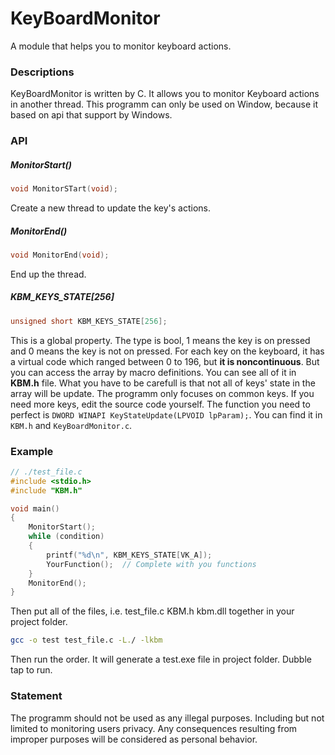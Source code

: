 # KeyBoardMonitor
A module that helps you to monitor keyboard actions.

### Descriptions
KeyBoardMonitor is written by C. It allows you to monitor Keyboard actions in another thread.
This programm can only be used on Window, because it based on api that support by Windows.

### API

##### MonitorStart()

```C
void MonitorSTart(void);
```
Create a new thread to update the key's actions.

##### MonitorEnd()

```C
void MonitorEnd(void);
```
End up the thread.

##### KBM_KEYS_STATE[256]

```C
unsigned short KBM_KEYS_STATE[256];
```
This is a global property. The type is bool, 1 means the key is on pressed and 0 means the key is not on pressed.
For each key on the keyboard, it has a virtual code which ranged between 0 to 196, but **it is noncontinuous**.
But you can access the array by macro definitions. You can see all of it in **KBM.h** file. What you have to be carefull
is that not all of keys' state in the array will be update. The programm only focuses on common keys. If you need more 
keys, edit the source code yourself. The function you need to perfect is `DWORD WINAPI KeyStateUpdate(LPVOID lpParam);`.
You can find it in `KBM.h` and `KeyBoardMonitor.c`. 

### Example
```C
// ./test_file.c
#include <stdio.h>
#include "KBM.h"

void main()
{
    MonitorStart();
    while (condition)
    {  
        printf("%d\n", KBM_KEYS_STATE[VK_A]);
        YourFunction();  // Complete with you functions
    }
    MonitorEnd();
}
```
Then put all of the files, i.e. test_file.c KBM.h kbm.dll together in your project folder.

```bash
gcc -o test test_file.c -L./ -lkbm
```
Then run the order. It will generate a test.exe file in project folder. Dubble tap to run.

### Statement
The programm should not be used as any illegal purposes. Including but not limited to monitoring users privacy.
Any consequences resulting from improper purposes will be considered as personal behavior.


